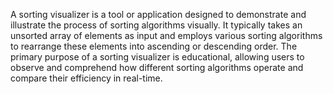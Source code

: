 
A sorting visualizer is a tool or application designed to demonstrate and illustrate the process of sorting algorithms visually. It typically takes an unsorted array of elements as input and employs various sorting algorithms to rearrange these elements into ascending or descending order. The primary purpose of a sorting visualizer is educational, allowing users to observe and comprehend how different sorting algorithms operate and compare their efficiency in real-time.
